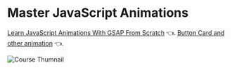 ﻿# Master JavaScript Animations

[Learn JavaScript Animations With GSAP From Scratch](https://www.youtube.com/watch?v=aMTRukxrjuE) 👈.
[Button Card and other animation]([https://www.youtube.com/watch?v=aMTRukxrjuE](https://uiverse.io/)) 👈.

![Course Thumnail](/thumb.png)
